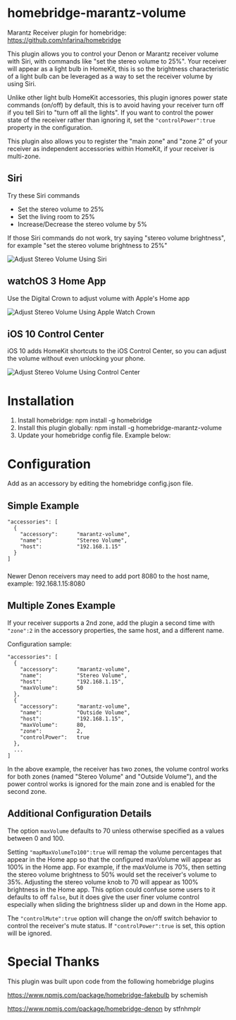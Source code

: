 # homebridge-marantz-volume
Marantz Receiver plugin for homebridge: https://github.com/nfarina/homebridge

This plugin allows you to control your Denon or Marantz receiver volume with Siri, with commands like "set the stereo volume to 25%".  Your receiver will appear as a light bulb in HomeKit, this is so the brightness characteristic of a light bulb can be leveraged as a way to set the receiver volume by using Siri.

Unlike other light bulb HomeKit accessories, this plugin ignores power state commands (on/off) by default, this is to avoid having your receiver turn off if you tell Siri to "turn off all the lights".  If you want to control the power state of the receiver rather than ignoring it, set the `"controlPower":true` property in the configuration.

This plugin also allows you to register the "main zone" and "zone 2" of your receiver as independent accessories within HomeKit, if your receiver is multi-zone.

## Siri

Try these Siri commands

* Set the stereo volume to 25%
* Set the living room to 25%
* Increase/Decrease the stereo volume by 5%

If those Siri commands do not work, try saying "stereo volume brightness", for example "set the stereo volume brightness to 25%"


![Adjust Stereo Volume Using Siri](https://cloud.githubusercontent.com/assets/4665046/16897532/158d983c-4b82-11e6-984c-11d74e00f46e.gif)

## watchOS 3 Home App
Use the Digital Crown to adjust volume with Apple's Home app

![Adjust Stereo Volume Using Apple Watch Crown](https://cloud.githubusercontent.com/assets/4665046/16897807/3909c1ba-4b8b-11e6-81d6-f38dbd2aa46c.gif)

## iOS 10 Control Center
iOS 10 adds HomeKit shortcuts to the iOS Control Center, so you can adjust the volume without even unlocking your phone.

![Adjust Stereo Volume Using Control Center](https://cloud.githubusercontent.com/assets/4665046/16897533/1590c1c4-4b82-11e6-8779-322ad15c31ff.gif)

# Installation

1. Install homebridge: npm install -g homebridge
2. Install this plugin globally: npm install -g homebridge-marantz-volume
3. Update your homebridge config file.  Example below:

# Configuration

Add as an accessory by editing the homebridge config.json file.

## Simple Example

```
"accessories": [
  {
    "accessory":      "marantz-volume",
    "name":           "Stereo Volume",
    "host":           "192.168.1.15"
  }
]
```

###

Newer Denon receivers may need to add port 8080 to the host name, example: 192.168.1.15:8080

## Multiple Zones Example

If your receiver supports a 2nd zone, add
the plugin a second time with `"zone":2` in the accessory properties, the same host, and a different name.

Configuration sample:

```
"accessories": [
  {
    "accessory":      "marantz-volume",
    "name":           "Stereo Volume",
    "host":           "192.168.1.15",
    "maxVolume":      50
  },
  {
    "accessory":      "marantz-volume",
    "name":           "Outside Volume",
    "host":           "192.168.1.15",
    "maxVolume":      80,
    "zone":           2,
    "controlPower":   true
  },
  ...
]

```
In the above example, the receiver has two zones, the volume control works for both zones (named "Stereo Volume" and "Outside Volume"),
and the power control works is ignored for the main zone and is enabled for the second zone.

## Additional Configuration Details

The option `maxVolume` defaults to 70 unless otherwise specified as a values between 0 and 100.

Setting `"mapMaxVolumeTo100":true` will remap the volume percentages that appear in the Home app so that the configured maxVolume will appear as 100% in the Home app.  For example, if the maxVolume is 70%, then setting the stereo volume brightness to 50% would set the receiver's volume to 35%.  Adjusting the stereo volume knob to 70 will appear as 100% brightness in the Home app.  This option could confuse some users to it defaults to off `false`, but it does give the user finer volume control especially when sliding the brightness slider up and down in the Home app.

The `"controlMute":true` option will change the on/off switch behavior to control the receiver's mute status. If `"controlPower":true` is set, this option will be ignored.

# Special Thanks
This plugin was built upon code from the following homebridge plugins

https://www.npmjs.com/package/homebridge-fakebulb by schemish

https://www.npmjs.com/package/homebridge-denon by stfnhmplr